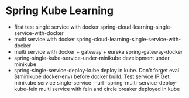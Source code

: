 # Spring Kube Learning

- first test single service with docker   spring-cloud-learning-single-service-with-docker
- multi service with docker spring-cloud-learning-single-service-with-docker
- multi service with docker + gateway + eureka spring-gateway-docker
- spring-single-kube-service-under-minikube  development under minikube
- spring-single-service-deploy-kube  deploy in kube.  Don't forget eval $(minikube docker-env) before docker build. Test service IP Get: minikube service single-service --url
-spring-multi-service-deploy-kube-fein multi service with fein and circle breaker deployed in kube


